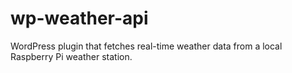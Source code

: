 # wp-weather-api
WordPress plugin that fetches real-time weather data from a local Raspberry Pi weather station.
